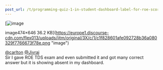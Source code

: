 ```yaml
---
post_url: /t/programming-quiz-1-in-student-dashboard-label-for-roe-scores-showing-absent-or-incorrect/169369/18
---
```

[![image](https://europe1.discourse-cdn.com/flex013/uploads/iitm/optimized/3X/c/1/c1f828601afe092728b36a080329f7766673f78e_2_366x500.png)

image474×646 36.2 KB](https://europe1.discourse-cdn.com/flex013/uploads/iitm/original/3X/c/1/c1f828601afe092728b36a080329f7766673f78e.png "image")

  
[@carlton](/u/carlton) [@Jivraj](/u/jivraj)  
Sir I gave ROE TDS exam and even submitted it and got many correct answer but it is showing absent in my dashboard.